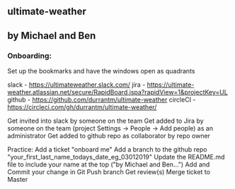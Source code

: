 ## ultimate-weather
##
## by Michael and Ben

### Onboarding:

Set up the bookmarks and have the windows open as quadrants

slack - https://ultimateweather.slack.com/
jira - https://ultimate-weather.atlassian.net/secure/RapidBoard.jspa?rapidView=1&projectKey=UL
github - https://github.com/durrantm/ultimate-weather
circleCI - https://circleci.com/gh/durrantm/ultimate-weather/

Get invited into slack by someone on the team
Get added to Jira by someone on the team (project Settings -> People -> Add people) as an administrator
Get added to github repo as collaborator by repo owner

Practice:
Add a ticket "onboard me"
Add a branch to the github repo "your_first_last_name_todays_date_eg_03012019"
Update the README.md file to include your name at the top ("by Michael and Ben...")
Add and Commit your change in Git
Push branch
Get review(s)
Merge ticket to Master
